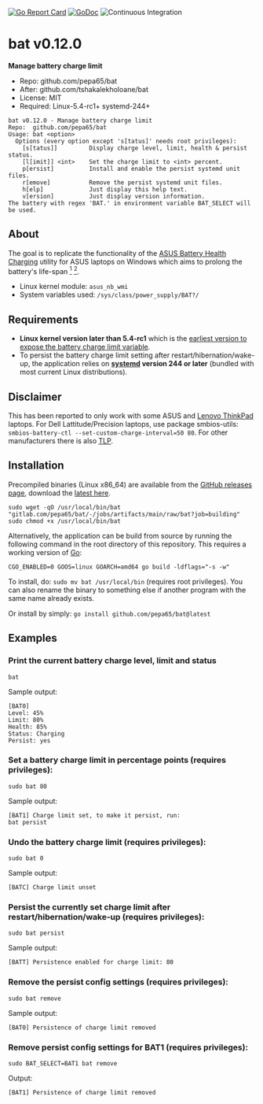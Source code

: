 [![Go Report Card](https://goreportcard.com/badge/github.com/pepa65/bat)](https://goreportcard.com/report/github.com/pepa65/bat)
[![GoDoc](https://godoc.org/github.com/pepa65/bat?status.svg)](https://godoc.org/github.com/pepa65/bat)
![Continuous Integration](https://github.com/pepa65/bat/actions/workflows/ci.yaml/badge.svg)

# bat v0.12.0
**Manage battery charge limit**

* Repo: github.com/pepa65/bat
* After: github.com/tshakalekholoane/bat
* License: MIT
* Required: Linux-5.4-rc1+ systemd-244+
 
```
bat v0.12.0 - Manage battery charge limit
Repo:  github.com/pepa65/bat
Usage: bat <option>
  Options (every option except 's[tatus]' needs root privileges):
    [s[tatus]]         Display charge level, limit, health & persist status.
    [l[imit]] <int>    Set the charge limit to <int> percent.
    p[ersist]          Install and enable the persist systemd unit files.
    r[emove]           Remove the persist systemd unit files.
    h[elp]             Just display this help text.
    v[ersion]          Just display version information.
The battery with regex 'BAT.' in environment variable BAT_SELECT will be used.
```

## About
The goal is to replicate the functionality of the [ASUS Battery Health Charging](https://www.asus.com/us/support/FAQ/1032726/) utility for ASUS laptops on Windows which aims to prolong the battery's life-span <a href="https://electrek.co/2017/09/01/tesla-battery-expert-recommends-daily-battery-pack-charging/"><sup>1</sup></a> <a href="https://batteryuniversity.com/learn/article/how_to_prolong_lithium_based_batteries"><sup>2</sup></a>.

* Linux kernel module: `asus_nb_wmi`
* System variables used: `/sys/class/power_supply/BAT?/`

## Requirements
* **Linux kernel version later than 5.4-rc1** which is the [earliest version to expose the battery charge limit variable](https://github.com/torvalds/linux/commit/7973353e92ee1e7ca3b2eb361a4b7cb66c92abee).
* To persist the battery charge limit setting after restart/hibernation/wake-up, the application relies on **[systemd](https://systemd.io/) version 244 or later** (bundled with most current Linux distributions).

## Disclaimer
This has been reported to only work with some ASUS and [Lenovo ThinkPad](https://github.com/tshakalekholoane/bat/discussions/23) laptops. For Dell Lattitude/Precision laptops, use package smbios-utils: `smbios-battery-ctl --set-custom-charge-interval=50 80`. For other manufacturers there is also [TLP](https://linrunner.de/tlp/).

## Installation
Precompiled binaries (Linux x86_64) are available from the [GitHub releases page](https://github.com/pepa65/bat/releases), download the [latest here](https://github.com/pepa65/bat/releases/latest/download/bat).

```shell
sudo wget -qO /usr/local/bin/bat "gitlab.com/pepa65/bat/-/jobs/artifacts/main/raw/bat?job=building"
sudo chmod +x /usr/local/bin/bat
```

Alternatively, the application can be build from source by running the following command in the root directory of this repository. This requires a working version of [Go](https://golang.org/):

`CGO_ENABLED=0 GOOS=linux GOARCH=amd64 go build -ldflags="-s -w"`

To install, do: `sudo mv bat /usr/local/bin` (requires root privileges).
You can also rename the binary to something else if another program with the same name already exists.

Or install by simply: `go install github.com/pepa65/bat@latest`

## Examples
### Print the current battery charge level, limit and status
`bat`

Sample output:
```
[BAT0]
Level: 45%
Limit: 80%
Health: 85%
Status: Charging
Persist: yes
```

### Set a battery charge limit in percentage points (requires privileges):
`sudo bat 80`

Sample output:
```
[BAT1] Charge limit set, to make it persist, run:
bat persist
```

### Undo the battery charge limit (requires privileges):
`sudo bat 0`

Sample output:
```
[BATC] Charge limit unset
```

### Persist the currently set charge limit after restart/hibernation/wake-up (requires privileges):
`sudo bat persist`

Sample output:
```
[BATT] Persistence enabled for charge limit: 80
```

### Remove the persist config settings (requires privileges):
`sudo bat remove`

Sample output:
```
[BAT0] Persistence of charge limit removed
```

### Remove persist config settings for BAT1 (requires privileges):
`sudo BAT_SELECT=BAT1 bat remove`

Output:
```
[BAT1] Persistence of charge limit removed
```

